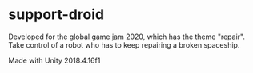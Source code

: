 # support-droid

Developed for the global game jam 2020, which has the theme  "repair". Take control of a robot who has to keep repairing a broken spaceship.

Made with Unity 2018.4.16f1
